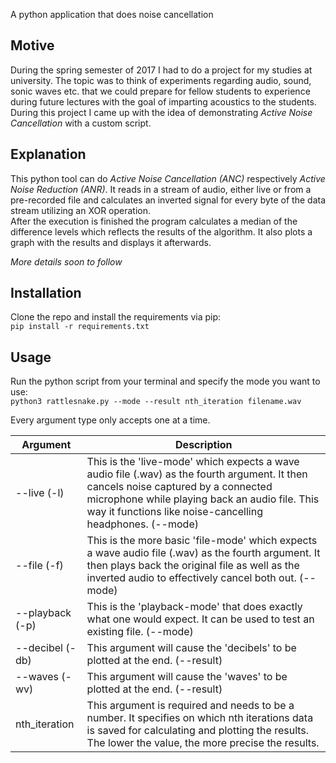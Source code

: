 A python application that does noise cancellation


## Motive
During the spring semester of 2017 I had to do a project for my studies at university.
The topic was to think of experiments regarding audio, sound, sonic waves etc. that we could prepare for fellow students
to experience during future lectures with the goal of imparting acoustics to the students.
During this project I came up with the idea of demonstrating *Active Noise Cancellation* with a custom script.


## Explanation
This python tool can do *Active Noise Cancellation (ANC)* respectively *Active Noise Reduction (ANR)*.
It reads in a stream of audio, either live or from a pre-recorded file and calculates an inverted signal for every byte
of the data stream utilizing an XOR operation.    
After the execution is finished the program calculates a median of the difference levels which reflects
the results of the algorithm. It also plots a graph with the results and displays it afterwards.    
    
*More details soon to follow*


## Installation
Clone the repo and install the requirements via pip:    
`pip install -r requirements.txt`


## Usage
Run the python script from your terminal and specify the mode you want to use:    
`python3 rattlesnake.py --mode --result nth_iteration filename.wav`    

Every argument type only accepts one at a time.

Argument        | Description
--------        | -----------
--live (-l)     | This is the 'live-mode' which expects a wave audio file (.wav) as the fourth argument. It then cancels noise captured by a connected microphone while playing back an audio file. This way it functions like noise-cancelling headphones. (--mode)
--file (-f)     | This is the more basic 'file-mode' which expects a wave audio file (.wav) as the fourth argument. It then plays back the original file as well as the inverted audio to effectively cancel both out. (--mode)
--playback (-p) | This is the 'playback-mode' that does exactly what one would expect. It can be used to test an existing file. (--mode)
--decibel (-db) | This argument will cause the 'decibels' to be plotted at the end. (--result)
--waves (-wv)   | This argument will cause the 'waves' to be plotted at the end. (--result)
nth_iteration   | This argument is required and needs to be a number. It specifies on which nth iterations data is saved for calculating and plotting the results. The lower the value, the more precise the results.


